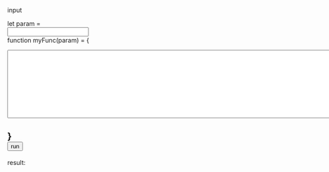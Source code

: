 input
<script src="./a.js"></script>

let param =  
<input type="text" id="param"/>  
function myFunc(param) = {  
<textarea id='func' rows="10" cols="100"></textarea>  
}  
<button id='run' onclick='onRunClick()'>run</button>
---  
result:  
<div id='result' width='400' height='100'></div>
